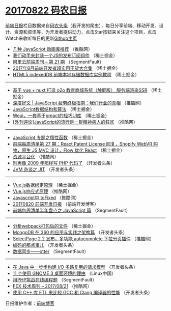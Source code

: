 # [20170822 码农日报](https://toutiao.qdkfweb.cn/date/2017/08/22)

[前端日报](https://qdkfweb.cn/c/news)栏目数据来自[码农头条](https://toutiao.qdkfweb.cn/)（我开发的爬虫），每日分享前端、移动开发、设计、资源和资讯等，为开发者提供动力，点击Star按钮来关注这个项目，点击Watch来收听每日的更新[Github主页](https://github.com/kujian/frontendDaily)
* [几种 JavaScript 动画库推荐](https://toutiao.qdkfweb.cn/48726.html) （推酷网）
* [我们动手来封装一个JS的发布订阅组件](https://toutiao.qdkfweb.cn/48755.html) （稀土掘金）
* [阿里云前端周刊 &#8211; 第 21 期](https://toutiao.qdkfweb.cn/48707.html) （SegmentFault）
* [2017年8月前端开发者超实用干货大合集](https://toutiao.qdkfweb.cn/48743.html) （稀土掘金）
* [HTML5 indexedDB 前端本地存储数据库实例教程](https://toutiao.qdkfweb.cn/48745.html) （稀土掘金）

***
* [基于 vue + nuxt 打造 o2o 教育商城系统（触屏版） 服务端渲染SSR](https://toutiao.qdkfweb.cn/48751.html) （稀土掘金）
* [深度好文 | JavaScript 疲劳终极指南：我们行业的真相](https://toutiao.qdkfweb.cn/48720.html) （推酷网）
* [JavaScript数据结构和算法](https://toutiao.qdkfweb.cn/48752.html) （稀土掘金）
* [Weui，一套基于preact的轻巧UI库](https://toutiao.qdkfweb.cn/48753.html) （稀土掘金）
* [[外刊评论]JavaScript的流行是一群精神病人的狂欢](https://toutiao.qdkfweb.cn/48722.html) （推酷网）

***
* [JavaScript 专题之惰性函数](https://toutiao.qdkfweb.cn/48744.html) （稀土掘金）
* [前端每周清单第 27 期：React Patent License 回复，Shopify WebVR 购物，原生 JS MVC 设计，Flow 优化 React](https://toutiao.qdkfweb.cn/48746.html) （稀土掘金）
* [资源平台化](https://toutiao.qdkfweb.cn/48715.html) （推酷网）
* [别再像 2009 年那样写 PHP 代码了](https://toutiao.qdkfweb.cn/48777.html) （开发者头条）
* [JVM 杂谈之 JIT](https://toutiao.qdkfweb.cn/48778.html) （开发者头条）

***
* [Vue.js数据绑定原理](https://toutiao.qdkfweb.cn/48748.html) （稀土掘金）
* [Vue.js响应式原理](https://toutiao.qdkfweb.cn/48717.html) （推酷网）
* [Javascript中 toFixed](https://toutiao.qdkfweb.cn/48718.html) （推酷网）
* [20170820 前端开发日报](https://toutiao.qdkfweb.cn/48692.html) （前端开发博客）
* [前端每周清单半年盘点之 JavaScript 篇](https://toutiao.qdkfweb.cn/48698.html) （SegmentFault）

***
* [分析webpack打包后的文件](https://toutiao.qdkfweb.cn/48741.html) （稀土掘金）
* [MongoDB 在 360 的应用与实践之架构篇](https://toutiao.qdkfweb.cn/48784.html) （开发者头条）
* [SelectPage 2.2 发布，多功能 autocomplete 下拉分页插件](https://toutiao.qdkfweb.cn/48723.html) （推酷网）
* [编码的那点事儿](https://toutiao.qdkfweb.cn/48785.html) （开发者头条）
* [数据同步——otter](https://toutiao.qdkfweb.cn/48702.html) （SegmentFault）

***
* [在 Java 中一步步构建 I/O 多路复用的请求模型](https://toutiao.qdkfweb.cn/48775.html) （开发者头条）
* [11 个使用 GNOME 3 桌面环境的理由](https://toutiao.qdkfweb.cn/48818.html) （Linux中国）
* [用PHP挑战在线编程题](https://toutiao.qdkfweb.cn/48714.html) （SegmentFault）
* [FEX 技术周刊 &#8211; 2017/08/21](https://toutiao.qdkfweb.cn/48725.html) （推酷网）
* [使用 C++ 库 ETL 来比较 GCC 和 Clang 编译器的性能](https://toutiao.qdkfweb.cn/48787.html) （开发者头条）

日报维护作者：[前端博客](https://qdkfweb.cn/) 